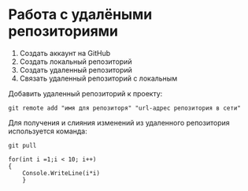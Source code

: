 # **Работа с удалёными репозиториями**
1. Создать аккаунт на GitHub
2. Создать локальный репозиторий
3. Создать удаленный репозиторий
4. Связать удаленный репозиторий с локальным

Добавить удаленный репозиторий к проекту:
```
git remote add "имя для репозиторя" "url-адрес репозитория в сети"
```
Для получения и слияния изменений из удаленного репозитория используется команда:
```
git pull
```
```
for(int i =1;i < 10; i++)
{
    Console.WriteLine(i*i)    
    }
```